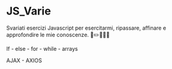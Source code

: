 # JS_Varie
Svariati esercizi Javascript per esercitarmi, ripassare, affinare e approfondire le mie conoscenze. 📝✏️👩‍💻🛜

If - else - for - while - arrays

AJAX - AXIOS
